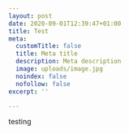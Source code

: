 ```yaml
---
layout: post
date: 2020-09-01T12:39:47+01:00
title: Test
meta:
  customTitle: false
  title: Meta title
  description: Meta description
  image: uploads/image.jpg
  noindex: false
  nofollow: false
excerpt: ''

---
```

testing